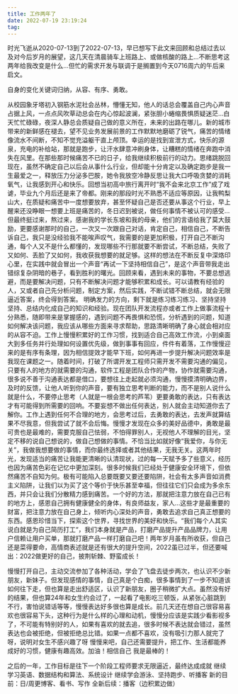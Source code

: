 ```yaml
---
title: 工作两年了
date: 2022-07-19 23:19:24
tag:
---
```

时光飞逝从2020-07-13到了2022-07-13，早已想写下此文来回顾和总结过去以及对今后岁月的展望，这几天在清晨骑车上班路上、或做核酸的路上…不断思考这两年给我改变是什么…但忙的需求开发与联调于是搁置到今天0716周六的午后来启文。

自身的变化关键词归纳，从容、有序、勇敢。

从校园象牙塔初入钢筋水泥社会丛林，懵懂无知，他人的话总会覆盖自己内心声音占据上风，一点点风吹草动总会在内心惊起波澜，紧张胆小蜷缩畏惧质疑迷茫…白天忙忙碌碌，夜深人静总会质疑自己做的意义所在，未来的出路在哪儿。新的城市带来的新鲜感在褪去，望不见业务发展前景的工作默默地磨砺了锐气，痛苦的情绪像流水不间断，不知不觉充溢躯干直上颅顶。幸运的是找到宣泄方式，快乐的源泉，充电的补给站，那就是跑步，让汗水肆意冲刷身体，让糟糕的情绪在奔跑中消失在风里。在那些那时候痛苦不已的日子，给我继续积极前行的动力。思绪跳脱回现在，虽然不确定自己以后会从事什么行业，但却能十分肯定以及确定跑步是我一生最爱之一，释放压力分泌多巴胺，她令我放空冷静反思让我大口呼吸贪婪的消耗氧气，让我感到开心和快乐。回想当初高中旅行离开时“我不会来北京工作”成了戏谑，毕业九个月后还是来了帝都。刚来的那段时光不熟悉不适应等原因，让我鸭梨山大，在质疑和痛苦中一度想要放弃，甚至怀疑自己是否还要从事这个行业，早上醒来还没睁眼一想要上班是痛苦的，冬日迟到被说，做任何事情不被认可的感受…但最终挺过来，熬过来，感谢我的学长东坡和我的母亲，他们的言语给我了莫大鼓励，更要感谢那时的自己，一次又一次跟自己对话，肯定自己，相信自己，不断告诉自己，我只是没经验我不能唉声叹气，我需要的是更加积极，打开自己不断沟通，每个人又不是什么都懂的，发现哪些不行那就要不断尝试，不断总结，失败了又如何、丢脸了又如何，我收获我想要的就足够。这样的想法在不断反复中深烙印心里，在实践中就会冒出一个声音“再试一下坚持相信自己”，是这个声音带我走出错综复杂阴暗的巷子，看到胜利的曙光。回顾来看，遇到未来的事物，不要总想逃避，而是要解决问题，只有不断解决问题才能够积累和成长。可以请教有经验的人，又或者自己先分析问题，制定方案，然后实践，不断试错不断总结，就会无限逼近答案，终会得到答案。 明确发力的方向，剩下就是练习练习练习、坚持坚持坚持、总结内化成自己的知识和经验。现在团队开发流程亦或者工作上做事流程十分熟悉，随即带来是掌握感的，遇到问题不再畏惧和恐慌，分析遇到的问题，知道如何解决该问题，我应该从哪些方面来寻求帮助，思路清晰明确了身心就会相对应的从容不迫。工作上慢慢积累好的工作习惯，找到适合自己高效工作流，小到桌面大到多任务并行处理如何设置优先级，做到事事有回应，件件有着落，工作慢慢迎来的是有序有条理，因为相信提效才能早下班，如何再进一步提升解决问题效率是我现在课题之一。随着时间，打破了所谓开发工程师只需开发不需要沟通的偏见，只要有人的地方的就需要的沟通，软件工程是团队合作的产物，协作就需要沟通，很多说不善于沟通表达都是借口，要想往上走起就必须沟通，慢慢摸清明确边界，及时的反馈，让他人听到你的声音，要有独立思考判断的能力，而不是别人说什么就是什么，不要停止思考（人就是一根会思考的芦苇）更要勇敢的表达，只有表达才有可能得到所需要的回响。不要妄想不做出任何表达，别人就会主动知道你去了解你。工作上遇到任何不合理的地方，会思考过后，去勇敢的表达，去发声就算结果不尽我意，但我尝试了就不会后悔。慢慢才发现在众多的美好品德中，勇敢是最可贵也是最难的，需要克服自己怯弱，不怕得罪别人，无视他人不理解的目光，坚定不移的说自己想说的，做自己想做的事情。不恰当比如就好像“我爱你，与你无关”，我做我想要做的事情，而你最终选择或者其他结果，无我无关。这两年时光，发现适当的痛苦让我能更清晰的认清现状，过的每一天赋予多了些意义，经历也因为痛苦色彩在记忆中更加深刻。很多时候我们已经处于健康安全环境下，但依然痛苦不自知为何。极有可能陷入总要既要又要还要陷阱，社会有太多声音如消费主义陷阱，让我们以为买了这个等价于快乐甚至幸福，但往往它们只会成为多余东西，并只会让我们分散精力感到痛苦。一个好的方法，那就把注意力放在自己已有的地方上，感恩自己拥有健康健全的身体，有良师益友，家人…这些才是最重要的财富，把注意力放在自己身上，倾听内心深处的声音，勇敢去追求自己真正想要的东西。感恩珍惜当下，探索这个世界，寻找世界的美好和快乐。“我们每个人其实说白就是为自己简历打工“，我们本身就是产品，打磨产品提升产品品牌力，让用户信赖让用户买单，那就打磨产品一样打磨自己吧！两年岁月虽有所收获，但自己还是菜得要命，高情商表述就是还有很大的提升空间，2022虽已过半，但还要喊出：2022做更好的自己，披荆斩棘、野蛮成长！

慢慢打开自己，主动交流参加了各种活动，学会了飞盘去徒步两次，也认识不少新朋友，新妹子。但发现感情的事情，自己真是个白痴，很多事情到了一步不知道该如何往下走，但也算是走出舒适区，认识了新朋友，圈子稍微扩大点。虽然没有好的结果，但也算24年和女生约会过了，一起看了电影吃三顿饭，从紧张心脏跳到不行，害怕说错话等等，慢慢表达好多很也算是成长。前几天还在想自己很容易喜欢也很容易下头，这种行为是什么样的心理和动机，慢慢分应该是实践少看影视多了，不可能有特别好的人，如果有喜欢的就去追，很多时候不表达就会错过，虽然表达也会被拒绝，但被拒绝总比错。如果一点都不喜欢，没有吸引力那人就完了呀，说明对女生不感兴趣了呀
慢慢来吧，自己还需要提升，把工作、生活都能养成好的习惯，健康有趣高效。加油！相信自己 我是最棒的！

之后的一年，工作目标是往下一个阶段工程师要求无限逼近，最终达成成就
继续学习英语、数据结构和算法、系统设计
继续学会游泳、坚持跑步、听播客
新的目前：日/周更博客、看书、写作
全新后续：播客（边积累边做）

